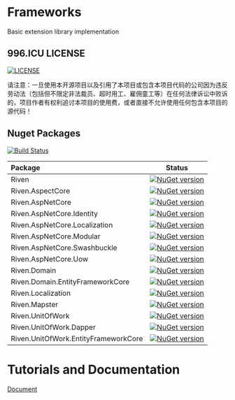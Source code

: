 # Frameworks
Basic extension library implementation



## 996.ICU LICENSE
[![LICENSE](https://img.shields.io/badge/license-Anti%20996-blue.svg)](https://github.com/996icu/996.ICU/blob/master/LICENSE)

请注意：一旦使用本开源项目以及引用了本项目或包含本项目代码的公司因为违反劳动法（包括但不限定非法裁员、超时用工、雇佣童工等）在任何法律诉讼中败诉的，项目作者有权利追讨本项目的使用费，或者直接不允许使用任何包含本项目的源代码！




## Nuget Packages

[![Build Status](https://dev.azure.com/rivenfx/Framework/_apis/build/status/rivenfx.Framework?branchName=master)](https://dev.azure.com/rivenfx/Framework/_build/latest?definitionId=1&branchName=master)

|Package|Status|
|:------|:-----:|
|Riven|[![NuGet version](https://badge.fury.io/nu/Riven.svg)](https://www.nuget.org/packages/Riven/)|
|Riven.AspectCore|[![NuGet version](https://badge.fury.io/nu/Riven.AspectCore.svg)](https://www.nuget.org/packages/Riven.AspectCore/)|
|Riven.AspNetCore|[![NuGet version](https://badge.fury.io/nu/Riven.AspNetCore.svg)](https://www.nuget.org/packages/Riven.AspNetCore/)|
|Riven.AspNetCore.Identity|[![NuGet version](https://badge.fury.io/nu/Riven.AspNetCore.Identity.svg)](https://www.nuget.org/packages/Riven.AspNetCore.Identity/)|
|Riven.AspNetCore.Localization|[![NuGet version](https://badge.fury.io/nu/Riven.AspNetCore.Localization.svg)](https://www.nuget.org/packages/Riven.AspNetCore.Localization/)|
|Riven.AspNetCore.Modular|[![NuGet version](https://badge.fury.io/nu/Riven.AspNetCore.Modular.svg)](https://www.nuget.org/packages/Riven.AspNetCore.Modular/)|
|Riven.AspNetCore.Swashbuckle|[![NuGet version](https://badge.fury.io/nu/Riven.AspNetCore.Swashbuckle.svg)](https://www.nuget.org/packages/Riven.AspNetCore.Swashbuckle/)|
|Riven.AspNetCore.Uow|[![NuGet version](https://badge.fury.io/nu/Riven.AspNetCore.Uow.svg)](https://www.nuget.org/packages/Riven.AspNetCore.Uow/)|
|Riven.Domain|[![NuGet version](https://badge.fury.io/nu/Riven.Domain.svg)](https://www.nuget.org/packages/Riven.Domain/)|
|Riven.Domain.EntityFrameworkCore|[![NuGet version](https://badge.fury.io/nu/Riven.Domain.EntityFrameworkCore.svg)](https://www.nuget.org/packages/Riven.Domain.EntityFrameworkCore/)|
|Riven.Localization|[![NuGet version](https://badge.fury.io/nu/Riven.Localization.svg)](https://www.nuget.org/packages/Riven.Localization/)|
|Riven.Mapster|[![NuGet version](https://badge.fury.io/nu/Riven.Mapster.svg)](https://www.nuget.org/packages/Riven.Mapster/)|
|Riven.UnitOfWork|[![NuGet version](https://badge.fury.io/nu/Riven.UnitOfWork.svg)](https://www.nuget.org/packages/Riven.UnitOfWork/)|
|Riven.UnitOfWork.Dapper|[![NuGet version](https://badge.fury.io/nu/Riven.UnitOfWork.Dapper.svg)](https://www.nuget.org/packages/Riven.UnitOfWork.Dapper/)|
|Riven.UnitOfWork.EntityFrameworkCore|[![NuGet version](https://badge.fury.io/nu/Riven.UnitOfWork.EntityFrameworkCore.svg)](https://www.nuget.org/packages/Riven.UnitOfWork.EntityFrameworkCore/)|


# Tutorials and Documentation
[Document](docs/main.md)



